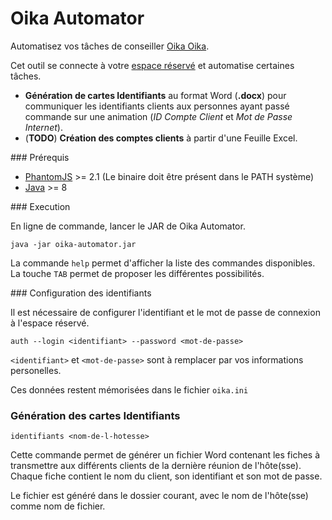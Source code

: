 # Oika Automator

Automatisez vos tâches de conseiller [Oika Oika](http://www.oikaoika.fr/).

Cet outil se connecte à votre [espace réservé](http://www.oikaoika.fr/mon-espace-reserve/) et automatise certaines 
tâches.

- **Génération de cartes Identifiants** au format Word (**.docx**) pour communiquer les identifiants clients aux 
personnes ayant passé commande sur une animation (*ID Compte Client* et *Mot de Passe Internet*).
- (**TODO**) **Création des comptes clients** à partir d'une Feuille Excel.

### Prérequis

- [PhantomJS](http://phantomjs.org/) >= 2.1 (Le binaire doit être présent dans le PATH système)
- [Java](https://www.java.com/fr/) >= 8

### Execution

En ligne de commande, lancer le JAR de Oika Automator.

```
java -jar oika-automator.jar
```

La commande `help` permet d'afficher la liste des commandes disponibles. La touche `TAB` permet de proposer les 
différentes possibilités.

### Configuration des identifiants

Il est nécessaire de configurer l'identifiant et le mot de passe de connexion à l'espace réservé.

```
auth --login <identifiant> --password <mot-de-passe>
```

`<identifiant>` et `<mot-de-passe>` sont à remplacer par vos informations personelles.

Ces données restent mémorisées dans le fichier `oika.ini`

### Génération des cartes Identifiants

```
identifiants <nom-de-l-hotesse>
```

Cette commande permet de générer un fichier Word contenant les fiches à transmettre aux différents clients de la 
dernière réunion de l'hôte(sse). Chaque fiche contient le nom du client, son identifiant et son mot de passe.

Le fichier est généré dans le dossier courant, avec le nom de l'hôte(sse) comme nom de fichier.
